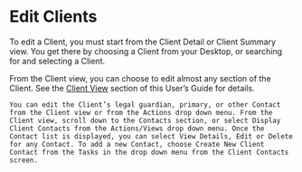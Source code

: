 # Edit Clients

To edit a Client, you must start from the Client Detail or Client Summary view. You get there by choosing a Client from your Desktop, or searching for and selecting a Client.

From the Client view, you can choose to edit almost any section of the Client. See the [Client View](http://https://dadbooktest.nyuu.page/client-view/index.html) section of this User’s Guide for details.

```admonish tip
You can edit the Client’s legal guardian, primary, or other Contact from the Client view or from the Actions drop down menu. From the Client view, scroll down to the Contacts section, or select Display Client Contacts from the Actions/Views drop down menu. Once the Contact list is displayed, you can select View Details, Edit or Delete for any Contact. To add a new Contact, choose Create New Client Contact from the Tasks in the drop down menu from the Client Contacts screen.
```
